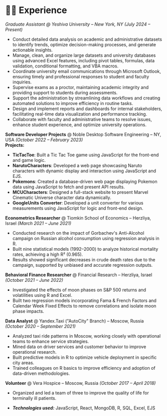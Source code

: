 # 👨‍💻 Experience

*Graduate Assistant @ Yeshiva University – New York, NY (July 2024 – Present)*
- Conduct detailed data analysis on academic and administrative datasets to identify trends, optimize decision-making processes, and generate actionable insights.
- Manage, clean, and organize large datasets and university databases using advanced Excel features, including pivot tables, formulas, data validation, conditional formatting, and VBA macros.
- Coordinate university email communications through Microsoft Outlook, ensuring timely and professional responses to student and faculty inquiries.
- Supervise exams as a proctor, maintaining academic integrity and providing support to students during assessments.
- Support the administration by streamlining data workflows and creating automated solutions to improve efficiency in routine tasks.
- Design and implement reports and dashboards for internal stakeholders, facilitating real-time data visualization and performance tracking.
- Collaborate with faculty and administrative teams to resolve issues, enhance student experience, and optimize university operations.

**Software Developer Projects** @ Noble Desktop Software Engineering – NY, USA *(October 2022 – February 2023)*  
**Projects:**  
- **TicTacToe**: Built a Tic Tac Toe game using JavaScript for the front-end and game logic.  
- **NarutoCharacters**: Developed a web page showcasing Naruto characters with dynamic display and interaction using JavaScript and EJS.  
- **Pokemons**: Created a database-driven web page displaying Pokemon data using JavaScript to fetch and present API results.  
- **MCUCharacters**: Designed a full-stack website to present Marvel Cinematic Universe character data dynamically.  
- **GoogleUnits Converter**: Developed a unit converter for various measurements using JavaScript for logic and front-end design.  

**Econometrics Researcher** @ Tiomkin School of Economics – Herzliya, Israel *(March 2021 – June 2021)*  
- Conducted research on the impact of Gorbachev's Anti-Alcohol campaign on Russian alcohol consumption using regression analysis in R.  
- Built nine statistical models (1992–2000) to analyze historical mortality rates, achieving a high R² (0.965).  
- Results showed significant decreases in crude death rates due to the campaign, supported by unbiased and accurate regression outputs.  

**Behavioral Finance Researcher** @ Financial Research – Herzliya, Israel *(October 2021 – June 2022)*  
- Investigated the effects of moon phases on S&P 500 returns and volatilities using R and Excel.  
- Built two regression models incorporating Fama & French Factors and Calendar Week Fixed Effects to remove correlations and isolate moon phase impacts.  

**Data Analyst** @ Yandex.Taxi ("AutoCity" Branch) – Moscow, Russia *(October 2020 – September 2021)*  
- Analyzed taxi ride patterns in Moscow, working closely with operational teams to enhance service strategies.  
- Mined data on driver services and customer behavior to improve operational research.  
- Built predictive models in R to optimize vehicle deployment in specific city areas.  
- Trained colleagues on R basics to improve efficiency and adoption of data-driven methodologies.  

**Volunteer** @ Vera Hospice – Moscow, Russia *(October 2017 – April 2018)*  
- Organized and led a team of three to improve the quality of life for terminally ill patients.  

- _**Technologies used:**_ JavaScript, React, MongoDB, R, SQL, Excel, EJS  
